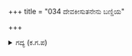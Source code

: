 +++
title = "034 ದೇವಕೀಸುತನೇನು ಬಣ್ಡಿಯ"

+++

<details><summary>ಗದ್ಯ (ಕ.ಗ.ಪ) </summary>

34. "ಕೃಷ್ಣನು ಏನು ಬಂಡಿಯನ್ನು ಹೊಡೆಯುವವರ ಕುಲದಲ್ಲಿ ಜನಿಸಿದನೆ? ಮತ್ತೆ ಆ ಬ್ರಹ್ಮ ಅದಾವ ಸಾರಥಿಕುಲದ ಪೀಳಿಗೆಯೊ? ಒಬ್ಬರು ಇನ್ನೊಬ್ಬರನ್ನು ಕಾಪಾಡಬೇಕು. ಇದರೊಳಗೆ ಯಾವ ಹಾನಿ? ಸತ್ಪುರುಷರು ಪರಪ್ರಯೋಜನವನ್ನು ಭಾವಿಸುವವರು.  ಈ ಕುರಿತು ನಿನ್ನ ಚಿಂತನೆ ಏನು" ಎಂದು ದುರ್ಯೋಧನನು ಶಲ್ಯನನ್ನು ಕೆಳಿದನು.
</details>
